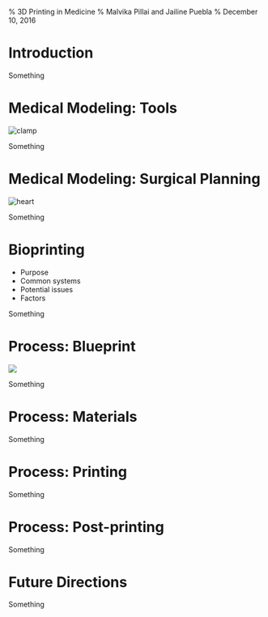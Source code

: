 % 3D Printing in Medicine
% Malvika Pillai and Jailine Puebla
% December 10, 2016

# Introduction

<!--Brief history-->
<!--Introduce the two uses-->

<aside class="notes">
Something
</aside>

# Medical Modeling: Tools

<!--On the slide: picture-->
<!--What we'll say: Haiti-->

![clamp](http://3dprintingindustry.com/wp-content/uploads/2013/10/clamp.jpg)







<aside class="notes">
Something
</aside>

# Medical Modeling: Surgical Planning

<!--On the slide: picture-->
<!--What we'll say: description of how the model was used-->

![heart](https://assets.pinshape.com/uploads/image/file/82536/container_anatomical-heart-3d-printing-82536.jpg)

<aside class="notes">
Something
</aside>

# Bioprinting

<!--On the slide: pic from wake forest article-->
<!--What we'll say: describe what they did-->

* Purpose
* Common systems
* Potential issues
* Factors




<aside class="notes">
Something
</aside>

# Process: Blueprint

<!--On the slide: screenshot-->
<!--What we'll say: how the blueprint is created, technical factors that contribute-->

![](p2/blueprint.png)

<aside class="notes">
Something
</aside>

# Process: Materials

<!--On the slide: 2 pics - one of plastic and the other of tissue -->
<!--What we'll say: different materials, cost, material maintenance-->

<aside class="notes">
Something
</aside>

# Process: Printing

<!--On the slide: video-->
<!--What we'll say: this is the process - yay-->

<aside class="notes">
Something
</aside>

# Process: Post-printing

<!--On the slide: 2 pictures: final product (prosthetics) & bioprinting product-->
<!--What we'll say: product maintenance/use-->

<aside class="notes">
Something
</aside>

# Future Directions

<!--On the slide: something from a paper-->
<!--What we'll say: get this from paper-->

<aside class="notes">
Something
</aside>